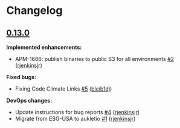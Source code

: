 # Changelog

## [0.13.0](https://github.com/aukletio/Auklet-Agent-C/tree/0.13.0)

**Implemented enhancements:**

- APM-1686: publish binaries to public S3 for all environments [#2](https://github.com/aukletio/Auklet-Agent-C/pull/2) ([rjenkinsjr](https://github.com/rjenkinsjr))

**Fixed bugs:**

- Fixing Code Climate Links [#5](https://github.com/aukletio/Auklet-Agent-C/pull/5) ([bleib1dj](https://github.com/bleib1dj))

**DevOps changes:**

- Update instructions for bug reports [#4](https://github.com/aukletio/Auklet-Agent-C/pull/4) ([rjenkinsjr](https://github.com/rjenkinsjr))
- Migrate from ESG-USA to aukletio [#1](https://github.com/aukletio/Auklet-Agent-C/pull/1) ([rjenkinsjr](https://github.com/rjenkinsjr))
